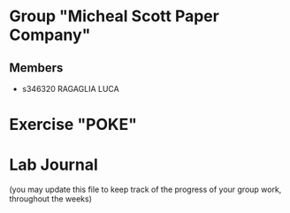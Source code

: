 # Group "Micheal Scott Paper Company"

## Members
- s346320 RAGAGLIA LUCA

# Exercise "POKE"

# Lab Journal

(you may update this file to keep track of the progress of your group work, throughout the weeks)
